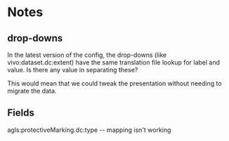 # Notes

## drop-downs

In the latest version of the config, the drop-downs (like vivo:dataset.dc:extent) have the same translation file lookup for label and value. Is there any value in separating these?

This would mean that we could tweak the presentation without needing to migrate the data.

## Fields

agls:protectiveMarking.dc:type
 -- mapping isn't working
